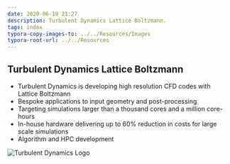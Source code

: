 ```yaml
---
date: 2020-06-19 21:27
description: Turbulent Dynamics Lattice Boltzmann.
tags: index
typora-copy-images-to: ../../Resources/Images
typora-root-url: ../../Resources
---
```


## Turbulent Dynamics Lattice Boltzmann

* Turbulent Dynamics is developing high resolution CFD codes with Lattice Boltzmann
* Bespoke applications to input geometry and post-processing                                                      
* Targeting simulations larger than a thousand cores and a million core-hours                   
* In-house hardware delivering up to 60% reduction in costs for large scale simulations
* Algorithm and HPC development


![Turbulent Dynamics Logo](/Images/td-logo.png)
